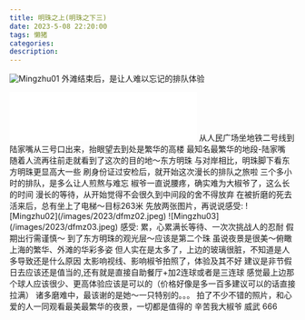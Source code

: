 ```yaml
---
title: 明珠之上(明珠之下三)
date: 2023-5-08 22:20:00
tags: 懒猪
categories:
description:
---
```

![Mingzhu01](/images/2023/dfmz01.jpeg)
外滩结束后，是让人难以忘记的排队体验
<!--more-->
<iframe frameborder="no" border="0" marginwidth="0" marginheight="0" width=330 height=86 src="//music.163.com/outchain/player?type=2&id=3819488&auto=1&height=66"></iframe>
从人民广场坐地铁二号线到陆家嘴从三号口出来，抬眼望去到处是繁华的高楼
最知名最繁华的地段-陆家嘴
随着人流再往前走就看到了这次的目的地～东方明珠
与对岸相比，明珠脚下看东方明珠更显高大一些
刷身份证过安检后，就开始这次漫长的排队之旅啦
三个多小时的排队，是多么让人煎熬与难忘
椒爷一直说腰疼，确实难为大椒爷了，这么长的时间
漫长的等待，从开始觉得不会很久到中间段的舍不得放弃
在被折磨的死去活来后，总有坐上了电梯～目标263米
先放两张图片，再说说感受:
![Mingzhu02](/images/2023/dfmz02.jpeg)
![Mingzhu03](/images/2023/dfmz03.jpeg)
感受:
累，心累满长等待、一次次挑战人的忍耐
假期出行需谨慎～
到了东方明珠的观光层～应该是第二个珠
虽说夜景是很美～俯瞰上海的繁华、外滩的华彩多姿
但人实在是太多了，上边的玻璃很脏，不知道是人多导致还是什么原因
太影响视线、影响椒爷拍照了，体验及其不好
建议是非节假日去应该还是值当的,还有就是直接自助餐厅+加2连球或者是三连球
感觉最上边那个球人应该很少、更高体验应该是可以的（价格好像是多一百多建议可以的话直接拉满）
诸多磨难中，最该谢的是她～一只特别的。。。
拍了不少不错的照片，和心爱的人一同观看最美最繁华的夜景，一切都是值得的
辛苦我大椒爷
威武
666

